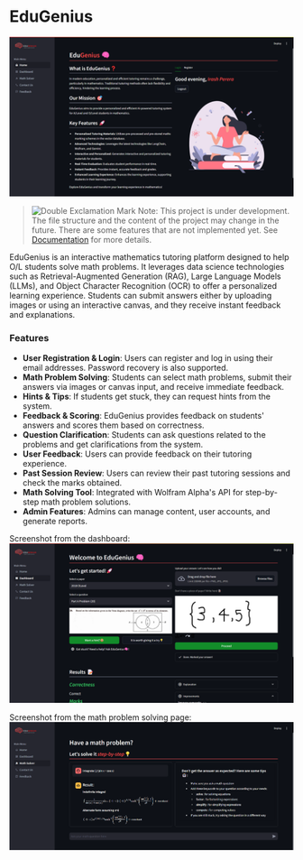 # EduGenius

![HomePage](./screenshots/homepage.png)

> <img src="https://raw.githubusercontent.com/Tarikul-Islam-Anik/Animated-Fluent-Emojis/master/Emojis/Symbols/Double%20Exclamation%20Mark.png" alt="Double Exclamation Mark" width="25" height="25" /> Note: This project is under development. The file structure and the content of the project may change in the future. There are some features that are not implemented yet. See [Documentation](https://github.com/Irash-Perera/EduGenius/blob/e58c6a3b06366b594282ac6a3e33afa3198c562c/docs) for more details.

EduGenius is an interactive mathematics tutoring platform designed to help O/L students solve math problems. It leverages data science technologies such as Retrieval-Augmented Generation (RAG), Large Language Models (LLMs), and Object Character Recognition (OCR) to offer a personalized learning experience. Students can submit answers either by uploading images or using an interactive canvas, and they receive instant feedback and explanations.

### Features
- **User Registration & Login**: Users can register and log in using their email addresses. Password recovery is also supported.
- **Math Problem Solving**: Students can select math problems, submit their answers via images or canvas input, and receive immediate feedback.
- **Hints & Tips**: If students get stuck, they can request hints from the system.
- **Feedback & Scoring**: EduGenius provides feedback on students' answers and scores them based on correctness.
- **Question Clarification**: Students can ask questions related to the problems and get clarifications from the system.
- **User Feedback**: Users can provide feedback on their tutoring experience.
- **Past Session Review**: Users can review their past tutoring sessions and check the marks obtained.
- **Math Solving Tool**: Integrated with Wolfram Alpha's API for step-by-step math problem solutions.
- **Admin Features**: Admins can manage content, user accounts, and generate reports.

Screenshot from the dashboard:
![Dashboard](./screenshots/dashboard.png)

Screenshot from the math problem solving page:
![MathProblemSolving](./screenshots/mathSolver.png)